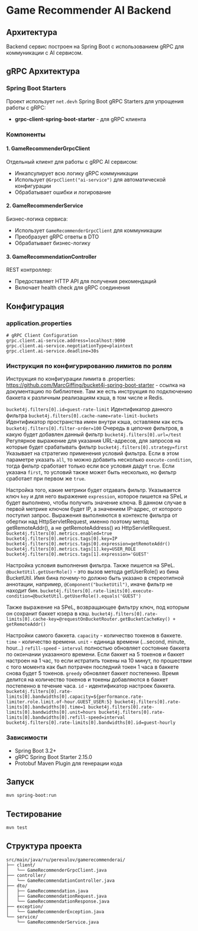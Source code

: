 # Game Recommender AI Backend

## Архитектура

Backend сервис построен на Spring Boot с использованием gRPC для коммуникации с AI сервисом.

## gRPC Архитектура

### Spring Boot Starters
Проект использует `net.devh` Spring Boot gRPC Starters для упрощения работы с gRPC:

- **grpc-client-spring-boot-starter** - для gRPC клиента

### Компоненты

#### 1. GameRecommenderGrpcClient
Отдельный клиент для работы с gRPC AI сервисом:
- Инкапсулирует всю логику gRPC коммуникации
- Использует `@GrpcClient("ai-service")` для автоматической конфигурации
- Обрабатывает ошибки и логирование

#### 2. GameRecommenderService
Бизнес-логика сервиса:
- Использует `GameRecommenderGrpcClient` для коммуникации
- Преобразует gRPC ответы в DTO
- Обрабатывает бизнес-логику

#### 3. GameRecommendationController
REST контроллер:
- Предоставляет HTTP API для получения рекомендаций
- Включает health check для gRPC соединения

## Конфигурация

### application.properties
```properties
# gRPC Client Configuration
grpc.client.ai-service.address=localhost:9090
grpc.client.ai-service.negotiationType=plaintext
grpc.client.ai-service.deadline=30s
```

### Инструкция по конфигурированию лимитов по ролям

Инструкция по конфигурации лимита в .properties:
https://github.com/MarcGiffing/bucket4j-spring-boot-starter - ссылка на документацию по библиотеке.
Там же есть инструкция по подключению баккета к различным реализациям кэша, в том числе и Redis.

`bucket4j.filters[0].id=guest-rate-limit` Идентификатор данного фильтра
`bucket4j.filters[0].cache-name=rate-limit-buckets` Идентификатор пространства имен внутри кэша, оставляем как есть
`bucket4j.filters[0].filter-order=100` Очередь в цепочке фильтров, в какую будет добавлен данный фильтр
`bucket4j.filters[0].url=/test` Регулярное выражение для указания URL-адресов, для запросов на которые будет срабатывать фильтр
`bucket4j.filters[0].strategy=first` Указывает на стратегию применения условий фильтра. Если в этом параметре указать `all`,
то можно добавить несколько `execute-condition`, тогда фильтр сработает только если все условия дадут `true`. Если указана `first`,
то условий также может быть несколько, но фильтр сработает при первом же `true`.

Настройка того, какие метрики будет отдавать фильтр. Указывается ключ `key` и для него выражение `expression`,
которое пишется на SPeL и будет выполнено, чтобы получить значение ключа.
В данном случае в первой метрике ключом будет IP, а значением IP-адрес, от которого поступил запрос.
Выражения выполняются в контексте фильтра от обертки над HttpServletRequest, именно поэтому
метод getRemoteAddr(), а не getRemoteAddress() из HttpServletRequest.
`bucket4j.filters[0].metrics.enabled=true
bucket4j.filters[0].metrics.tags[0].key=IP
bucket4j.filters[0].metrics.tags[0].expression=getRemoteAddr()
bucket4j.filters[0].metrics.tags[1].key=USER_ROLE
bucket4j.filters[0].metrics.tags[1].expression='GUEST'`

Настройка условия выполнения фильтра. Также пишется на SPeL.
`@bucketUtil.getUserRole()` - это вызов метода getUserRole() из бина BucketUtil.
Имя бина почему-то должно быть указано в стереотипной аннотации,
например, `@Component("bucketUtil")`, иначе фильтр не находит бин.
`bucket4j.filters[0].rate-limits[0].execute-condition=@bucketUtil.getUserRole().equals('GUEST')`

Также выражение на SPeL, возвращающее фильтру ключ, под которым он сохранит баккет юзера в кэш.
`bucket4j.filters[0].rate-limits[0].cache-key=@requestOnBucketRouter.getBucketCacheKey() + getRemoteAddr()`

Настройки самого баккета.
`capacity` - количество токенов в баккете.
`time` - количество времени.
`unit` - единица времени (...second, minute, hour...)
`refill-speed` - `interval` полностью обновляет состояние баккета по окончании указанного времени.
    Если баккет на 5 токенов и баккет настроен на 1 час, то если истратить токены на 10 минут,
    по прошествии с того момента как был потрачен последний токен 1 часа в баккете снова будет 5 токенов.
    `greedy` обновляет баккет постепенно. Время делится на количество токенов
    и токены добавляются в баккет постепенно в течение часа.
`id` - идентификатор настроек баккета. 
`bucket4j.filters[0].rate-limits[0].bandwidths[0].capacity=${performance.rate-limiter.role.limit.of-hour.GUEST_USER:5}
bucket4j.filters[0].rate-limits[0].bandwidths[0].time=1
bucket4j.filters[0].rate-limits[0].bandwidths[0].unit=hours
bucket4j.filters[0].rate-limits[0].bandwidths[0].refill-speed=interval
bucket4j.filters[0].rate-limits[0].bandwidths[0].id=guest-hourly`

### Зависимости
- Spring Boot 3.2+
- gRPC Spring Boot Starter 2.15.0
- Protobuf Maven Plugin для генерации кода

## Запуск

```bash
mvn spring-boot:run
```

## Тестирование

```bash
mvn test
```

## Структура проекта

```
src/main/java/ru/perevalov/gamerecommenderai/
├── client/
│   └── GameRecommenderGrpcClient.java
├── controller/
│   └── GameRecommendationController.java
├── dto/
│   ├── GameRecommendation.java
│   ├── GameRecommendationRequest.java
│   └── GameRecommendationResponse.java
├── exception/
│   └── GameRecommenderException.java
└── service/
    └── GameRecommenderService.java
``` 